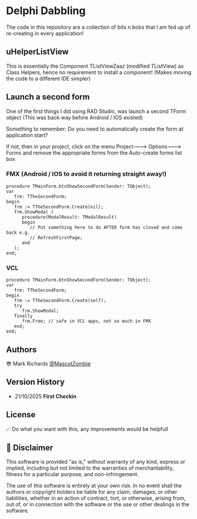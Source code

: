 # Delphi Dabbling
The code in this repository are a collection of bits n bobs that I am fed up of re-creating in every application!

## uHelperListView
This is essentially the Component TListViewZaaz (modified TListView) as Class Helpers, hence no requirement to install a component! (Makes moving the code to a different IDE simpler)

## Launch a second form
One of the first things I did using RAD Studio, was launch a second TForm object (This was back way before Android / IOS existed)

Something to remember: Do you need to automatically create the form at application start?

If not, then in your project, click on the menu Project---> Options---> Forms and remove the appropriate forms from the Auto-create forms list box

### FMX (Android / IOS to avoid it returning straight away!)
```delphi
procedure TMainForm.btnShowSecondForm(Sender: TObject);
var
   frm: TTheSecondForm;
begin
   frm := TTheSecondForm.Create(nil);
   frm.ShowModal (
      procedure(ModalResult: TModalResult)
      begin
         // Put something here to do AFTER form has closed and come back e.g.
         // RefreshFirstPage;
      end
   );
end;
```

### VCL
```delphi
procedure TMainForm.btnShowSecondForm(Sender: TObject);
var
   frm: TTheSecondForm;
begin
   frm := TTheSecondForm.Create(self);
   try
      frm.ShowModal;
   finally
      frm.Free; // safe in VCL apps, not so much in FMX
   end;
end;
```

## Authors
😎 Mark Richards [@MascotZombie](https://thezombiecoders.co.uk)

## Version History
* 21/10/2025 **First Checkin**

## License
✅ Do what you want with this, any improvements would be helpfull

## 💬 Disclaimer
This software is provided "as is," without warranty of any kind, express or implied, including but not limited to the warranties of merchantability, fitness for a particular purpose, and non-infringement.

The use of this software is entirely at your own risk. In no event shall the authors or copyright holders be liable for any claim, damages, or other liabilities, whether in an action of contract, tort, or otherwise, arising from, out of, or in connection with the software or the use or other dealings in the software.
